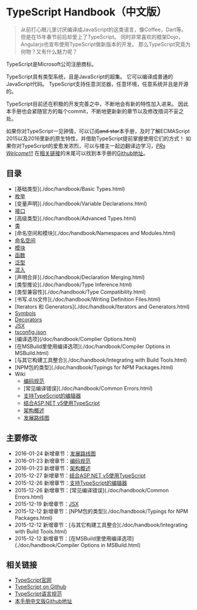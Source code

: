 # TypeScript Handbook（中文版）

> 从前打心眼儿里讨厌编译成JavaScript的这类语言，像Coffee，Dart等。
> 但是在15年春节前后却爱上了TypeScript。
> 同时非常喜欢的框架Dojo，Angularjs也宣布使用TypeScript做新版本的开发。
> 那么TypeScript究竟为何物？又有什么魅力呢？

TypeScript是Microsoft公司注册商标。

TypeScript具有类型系统，且是JavaScript的超集。
它可以编译成普通的JavaScript代码。
TypeScript支持任意浏览器，任意环境，任意系统并且是开源的。

TypeScript目前还在积极的开发完善之中，不断地会有新的特性加入进来。
因此本手册也会紧随官方的每个commit，不断地更新新的章节以及修改措词不妥之处。

如果你对TypeScript一见钟情，可以订阅~~and star~~本手册，及时了解ECMAScript 2015以及2016里新的原生特性，并借助TypeScript提前掌握使用它们的方式！
如果你对TypeScript的爱愈发浓烈，可以与楼主一起边翻译边学习，*[PRs Welcome!!!](https://github.com/zhongsp/TypeScript/pulls)*
在[相关链接](#相关链接)的末尾可以找到本手册的[Github地址](https://github.com/zhongsp/TypeScript)。


## 目录

* [基础类型](./doc/handbook/Basic Types.html)
* [枚举](./doc/handbook/Enums.html)
* [变量声明](./doc/handbook/Variable Declarations.html)
* [接口](./doc/handbook/Interfaces.html)
* [高级类型](./doc/handbook/Advanced Types.html)
* [类](./doc/handbook/Classes.html)
* [命名空间和模块](./doc/handbook/Namespaces and Modules.html)
* [命名空间](./doc/handbook/Namespaces.html)
* [模块](./doc/handbook/Modules.html)
* [函数](./doc/handbook/Functions.html)
* [泛型](./doc/handbook/Generics.html)
* [混入](./doc/handbook/Mixins.html)
* [声明合并](./doc/handbook/Declaration Merging.html)
* [类型推论](./doc/handbook/Type Inference.html)
* [类型兼容性](./doc/handbook/Type Compatibility.html)
* [书写.d.ts文件](./doc/handbook/Writing Definition Files.html)
* [Iterators 和 Generators](./doc/handbook/Iterators and Generators.html)
* [Symbols](./doc/handbook/Symbols.html)
* [Decorators](./doc/handbook/Decorators.html)
* [JSX](./doc/handbook/JSX.html)
* [tsconfig.json](./doc/handbook/tsconfig.json.html)
* [编译选项](/doc/handbook/Complier Options.html)
* [在MSBuild里使用编译选项](./doc/handbook/Compiler Options in MSBuild.html)
* [与其它构建工具整合](./doc/handbook/Integrating with Build Tools.html)
* [NPM包的类型](./doc/handbook/Typings for NPM Packages.html)
* Wiki
  * [编码规范](./doc/handbook/coding_guidelines.html)
  * [常见编译错误](./doc/handbook/Common Errors.html)
  * [支持TypeScript的编辑器](./doc/handbook/TypeScript-Editor-Support.html)
  * [结合ASP.NET v5使用TypeScript](./doc/handbook/Using-TypeScript-With-ASP.NET-5.html)
  * [架构概述](./doc/handbook/Architectural-Overview.html)
  * [发展路线图](./doc/handbook/Roadmap.html)


## 主要修改

* 2016-01-24 新增章节：[发展路线图](./doc/handbook/Roadmap.md)
* 2016-01-23 新增章节：[编码规范](./doc/handbook/coding_guidelines.html)
* 2016-01-23 新增章节：[架构概述](./doc/handbook/Architectural-Overview.html)
* 2015-12-27 新增章节：[结合ASP.NET v5使用TypeScript](./doc/handbook/Using-TypeScript-With-ASP.NET-5.html)
* 2015-12-26 新增章节：[支持TypeScript的编辑器](./doc/handbook/TypeScript-Editor-Support.html)
* 2015-12-26 新增章节：[常见编译错误](./doc/handbook/Common Errors.html)
* 2015-12-19 新增章节：[JSX](./doc/handbook/JSX.html)
* 2015-12-12 新增章节：[NPM包的类型](./doc/handbook/Typings for NPM Packages.html)
* 2015-12-12 新增章节：[与其它构建工具整合](./doc/handbook/Integrating with Build Tools.html)
* 2015-12-12 新增章节：[在MSBuild里使用编译选项](./doc/handbook/Compiler Options in MSBuild.html)


## 相关链接

* [TypeScript官网](http://typescriptlang.org)
* [TypeScript on Github](https://github.com/Microsoft/TypeScript)
* [TypeScript语言规范](https://github.com/Microsoft/TypeScript/blob/master/doc/spec.md)
* [本手册中文版Github地址](https://github.com/zhongsp/TypeScript)
